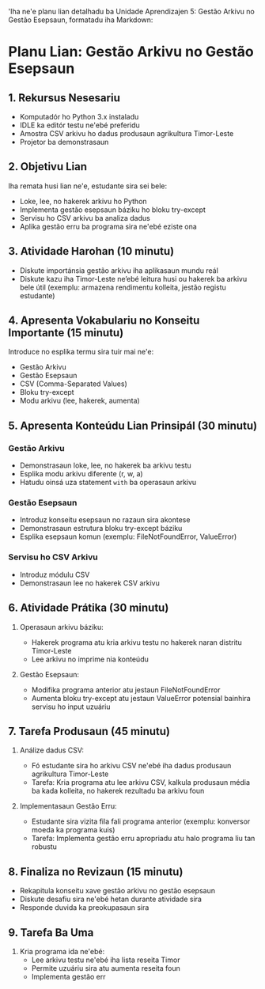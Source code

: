 'Iha ne'e planu lian detalhadu ba Unidade Aprendizajen 5: Gestão Arkivu no Gestão Esepsaun, formatadu iha Markdown:

# Planu Lian: Gestão Arkivu no Gestão Esepsaun

## 1. Rekursus Nesesariu

- Komputadór ho Python 3.x instaladu
- IDLE ka editór testu ne'ebé preferidu
- Amostra CSV arkivu ho dadus produsaun agrikultura Timor-Leste
- Projetor ba demonstrasaun

## 2. Objetivu Lian

Iha remata husi lian ne'e, estudante sira sei bele:
- Loke, lee, no hakerek arkivu ho Python
- Implementa gestão esepsaun báziku ho bloku try-except
- Servisu ho CSV arkivu ba analiza dadus
- Aplika gestão erru ba programa sira ne'ebé eziste ona

## 3. Atividade Harohan (10 minutu)

- Diskute importánsia gestão arkivu iha aplikasaun mundu reál
- Diskute kazu iha Timor-Leste ne’ebé leitura husi ou hakerek ba arkivu bele útil (exemplu: armazena rendimentu kolleita, jestão registu estudante)

## 4. Apresenta Vokabulariu no Konseitu Importante (15 minutu)

Introduce no esplika termu sira tuir mai ne'e:
- Gestão Arkivu
- Gestão Esepsaun
- CSV (Comma-Separated Values)
- Bloku try-except
- Modu arkivu (lee, hakerek, aumenta)

## 5. Apresenta Konteúdu Lian Prinsipál (30 minutu)

### Gestão Arkivu
- Demonstrasaun loke, lee, no hakerek ba arkivu testu
- Esplika modu arkivu diferente (r, w, a)
- Hatudu oinsá uza statement `with` ba operasaun arkivu

### Gestão Esepsaun
- Introduz konseitu esepsaun no razaun sira akontese
- Demonstrasaun estrutura bloku try-except báziku
- Esplika esepsaun komun (exemplu: FileNotFoundError, ValueError)

### Servisu ho CSV Arkivu
- Introduz módulu CSV
- Demonstrasaun lee no hakerek CSV arkivu

## 6. Atividade Prátika (30 minutu)

1. Operasaun arkivu báziku:
   - Hakerek programa atu kria arkivu testu no hakerek naran distritu Timor-Leste
   - Lee arkivu no imprime nia konteúdu

2. Gestão Esepsaun:
   - Modifika programa anterior atu jestaun FileNotFoundError
   - Aumenta bloku try-except atu jestaun ValueError potensial bainhira servisu ho input uzuáriu

## 7. Tarefa Produsaun (45 minutu)

1. Análize dadus CSV:
   - Fó estudante sira ho arkivu CSV ne'ebé iha dadus produsaun agrikultura Timor-Leste
   - Tarefa: Kria programa atu lee arkivu CSV, kalkula produsaun média ba kada kolleita, no hakerek rezultadu ba arkivu foun

2. Implementasaun Gestão Erru:
   - Estudante sira vizita fila fali programa anterior (exemplu: konversor moeda ka programa kuis)
   - Tarefa: Implementa gestão erru apropriadu atu halo programa liu tan robustu

## 8. Finaliza no Revizaun (15 minutu)

- Rekapitula konseitu xave gestão arkivu no gestão esepsaun
- Diskute desafiu sira ne'ebé hetan durante atividade sira
- Responde duvida ka preokupasaun sira

## 9. Tarefa Ba Uma

1. Kria programa ida ne'ebé:
   - Lee arkivu testu ne'ebé iha lista reseita Timor
   - Permite uzuáriu sira atu aumenta reseita foun
   - Implementa gestão err